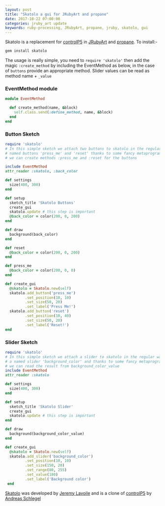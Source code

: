 ```yaml
---
layout: post
title: "Skatolo a gui for JRubyArt and propane"
date: 2017-10-22 07:00:00
categories: jruby_art update
keywords: ruby-processing, JRubyArt, propane, jruby, skatolo, gui
---
```

Skatolo is a replacement for [controlP5][P5] in [JRubyArt][jruby_art] and [propane][propane]. To install:-

```bash
gem install skatolo
```

The usage is really simple, you need to `require 'skatolo'` then add the magic `:create_method` by including the EventMethod as below, in the case of `buttons` provide an appropriate method. Slider values can be read as method name + `_value`
### EventMethod module

```ruby
module EventMethod

  def create_method(name, &block)
    self.class.send(:define_method, name, &block)
  end
end
```


### Button Sketch

```ruby
require 'skatolo'
# In this simple sketch we attach two buttons to skatolo in the regular way,
# named buttons 'press_me' and 'reset' thanks to some fancy metaprogramming
# we can create methods :press_me and :reset for the buttons

include EventMethod
attr_reader :skatolo, :back_color

def settings
  size(400, 300)
end

def setup
  sketch_title 'Skatolo Buttons'
  create_gui
  skatolo.update # this step is important
  @back_color = color(200, 0, 200)
end

def draw
  background(back_color)
end

def reset
  @back_color = color(200, 0, 200)
end

def press_me
  @back_color = color(200, 0, 0)
end

def create_gui
  @skatolo = Skatolo.new(self)
  skatolo.add_button('press_me')
         .set_position(10, 10)
         .set_size(50, 20)
         .set_label('Press Me!')
  skatolo.add_button('reset')
         .set_position(10, 40)
         .set_size(50, 20)
         .set_label('Reset!')
end
```

### Slider Sketch

```ruby
require 'skatolo'
# In this simple sketch we attach a slider to skatolo in the regular way, with
# a named slider 'background_color' and thanks to some fancy metaprogramming
# we can read the result from background_color_value
include EventMethod
attr_reader :skatolo

def settings
  size(400, 300)
end

def setup
  sketch_title 'Skatolo Slider'
  create_gui
  skatolo.update # this step is important
end

def draw
  background(background_color_value)
end

def create_gui
  @skatolo = Skatolo.new(self)
  skatolo.add_slider('background_color')
         .set_position(10, 10)
         .set_size(150, 20)
         .set_range(80, 255)
         .set_value(180)
         .set_label('Background color')
 end

```

[Skatolo][skatolo] was developed by [Jeremy Lavoile][jeremy] and is a clone of [controlP5][P5] by [Andreas Schlegel][sojamo]

[sojamo]:http://www.sojamo.de/
[jeremy]:http://jeremy.laviole.name/
[propane]:https://ruby-processing.github.io/propane/
[jruby_art]:https://ruby-processing.github.io/JRubyArt/
[P5]:https://github.com/sojamo/controlp5
[fork]:https://github.com/monkstone/Skatolo
[skatolo]:https://github.com/Rea-lity-Tech/Skatolo
